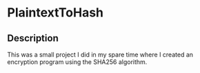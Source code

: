 # PlaintextToHash
## Description
This was a small project I did in my spare time where I created an encryption program using the SHA256 algorithm.
